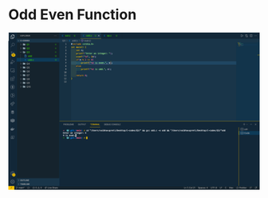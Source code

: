 # Odd Even Function
![](https://github.com/VaibhavUpreti/C-codes/blob/main/Q3(oddeven)/oddeven.png)
